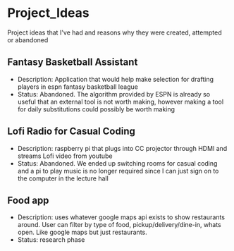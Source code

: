 # Project_Ideas
Project ideas that I've had and reasons why they were created, attempted or abandoned

## Fantasy Basketball Assistant
- Description: Application that would help make selection for drafting players in espn fantasy basketball league
- Status: Abandoned. The algorithm provided by ESPN is already so useful that an external tool is not worth making, however making a tool for daily substitutions could possibly be worth making

## Lofi Radio for Casual Coding
- Description: raspberry pi that plugs into CC projector through HDMI and streams Lofi video from youtube
- Status: Abandoned. We ended up switching rooms for casual coding and a pi to play music is no longer required since I can just sign on to the computer in the lecture hall

## Food app
- Description: uses whatever google maps api exists to show restaurants around. User can filter by type of food, pickup/delivery/dine-in, whats open. Like google maps but just restaurants.
- Status: research phase
